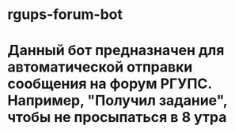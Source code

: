﻿# rgups-forum-bot
# Данный бот предназначен для автоматической отправки сообщения на форум РГУПС. Например, "Получил задание", чтобы не просыпаться в 8 утра
